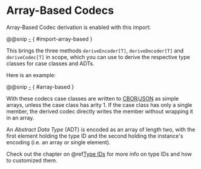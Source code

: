 Array-Based Codecs
==================

Array-Based Codec derivation is enabled with this import:

@@snip [-]($test$/DerivationSpec.scala) { #import-array-based }

This brings the three methods `deriveEncoder[T]`, `deriveDecoder[T]` and `deriveCodec[T]` in scope,
which you can use to derive the respective type classes for case classes and ADTs.

Here is an example:

@@snip [-]($test$/DerivationSpec.scala) { #array-based }   

With these codecs case classes are written to [CBOR]/[JSON] as simple arrays, unless the case class has arity 1.
If the case class has only a single member, the derived codec directly writes the member without wrapping it in an
array.  

An _Abstract Data Type_ (ADT) is encoded as an array of length two, with the first element holding the type ID and
the second holding the instance's encoding (i.e. an array or single element).

Check out the chapter on @ref[Type IDs](03-type-ids.md) for more info on type IDs and how to customized them.

  [CBOR]: http://cbor.io/
  [JSON]: http://json.org/
  